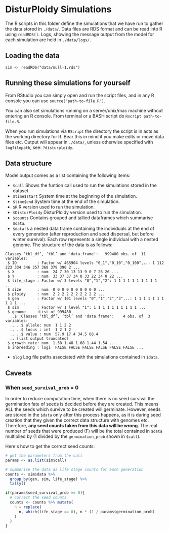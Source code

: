 # DisturPloidy Simulations

The R scripts in this folder define the simulations that we have run to gather the data stored in `./data/`. Data files are RDS format and can be read into R using `readRDS()`. Logs, showing the message output from the model for each simulation are held in `./data/logs/`.

## Loading the data

```
sim <- readRDS("data/null-1.rds")
```

## Running these simulations for yourself

From RStudio you can simply open and run the script files, and in any R console you can use `source("path-to-file.R")`.

You can also set simulations running on a server/unix/mac machine without entering an R console. From terminal or a BASH script do `Rscript path-to-file.R`.

When you run simulations via `RScript` the directory the script is in acts as the working directory for R. Bear this in mind if you make edits or move data files etc. Output will appear in `./data/`, unless otherwise specified with `logfilepath`, see: `?disturploidy`.

## Data structure

Model output comes as a list containing the following items:

- `$call` Shows the funtion call used to run the simulations stored in the dataset.
- `$time$start` System time at the beginning of the simulation.
- `$time$end` System time at the end of the simulation.
- `$R` R version used to run the simulation.
- `$DisturPloidy` DisturPloidy version used to run the simulation.
- `$counts` Contains grouped and tallied dataframes which summarise `$data`.
- `$data` Is a nested data frame containing the individuals at the end of every generation (after reproduction and seed dispersal, but before winter survival). Each row represents a single individual with a nested genome. The structure of the data is as follows:

```
Classes ‘tbl_df’, ‘tbl’ and 'data.frame':	999480 obs. of  11 variables:
 $ ID         : Factor w/ 465904 levels "0_1","0_10","0_100",..: 1 112 223 334 346 357 368 379 390 2 ...
 $ X          : num  24 7 30 13 13 9 0 7 26 26 ...
 $ Y          : num  33 37 37 34 0 33 22 34 0 22 ...
 $ life_stage : Factor w/ 3 levels "0","1","2": 1 1 1 1 1 1 1 1 1 1 ...
 $ size       : num  0 0 0 0 0 0 0 0 0 0 ...
 $ ploidy     : num  2 2 2 2 2 2 2 2 2 2 ...
 $ gen        : Factor w/ 101 levels "0","1","2","3",..: 1 1 1 1 1 1 1 1 1 1 ...
 $ sim        : Factor w/ 1 level "1": 1 1 1 1 1 1 1 1 1 1 ...
 $ genome     :List of 999480
  ..$ :Classes ‘tbl_df’, ‘tbl’ and 'data.frame':	4 obs. of  3 variables:
  .. ..$ allele: num  1 1 2 2
  .. ..$ locus : int  1 2 1 2
  .. ..$ value : num  57.9 17.4 34.5 68.4
  .. [list output truncated]
 $ growth_rate: num  1.38 1.48 1.68 1.44 1.54 ...
 $ inbreeding : logi  FALSE FALSE FALSE FALSE FALSE FALSE ...
```
- `$log` Log file paths associated with the simulations contained in `$data`.

## Caveats

### When `seed_survival_prob` = 0

In order to reduce computation time, when there is no seed survival the germination fate of seeds is decided before they are created. This means ALL the seeds which survive to be created will germinate. However, seeds are stored in the `$data` only after this process happens, as it is during seed creation that they given the correct data structure with genomes etc. Therefore, **any seed counts taken from this data will be wrong**. The real number of seeds that were produced (F) will be the total contained in `$data` multiplied by (1 divided by the `germination_prob` shown in `$call`).

Here's how to get the correct seed counts:

```R
# get the parameters from the call
params <- as.list(sim$call)

# summerise the data as life stage counts for each generation
counts <- sim$data %>%
  group_by(gen, sim, life_stage) %>%
  tally()

if(params$seed_survival_prob == 0){
  # correct the seed counts
  counts <- counts %>% mutate(
    n = replace(
      n, which(life_stage == 0), n * (1 / params$germination_prob)
    )
  )
}
```